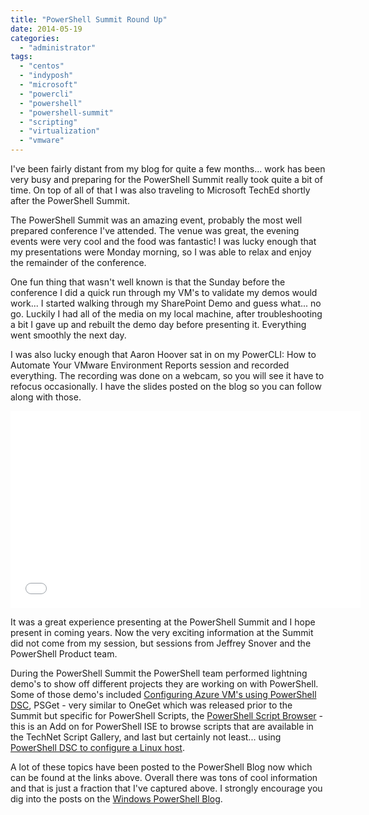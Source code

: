 ```yaml
---
title: "PowerShell Summit Round Up"
date: 2014-05-19
categories: 
  - "administrator"
tags: 
  - "centos"
  - "indyposh"
  - "microsoft"
  - "powercli"
  - "powershell"
  - "powershell-summit"
  - "scripting"
  - "virtualization"
  - "vmware"
---
```


I've been fairly distant from my blog for quite a few months... work has been very busy and preparing for the PowerShell Summit really took quite a bit of time. On top of all of that I was also traveling to Microsoft TechEd shortly after the PowerShell Summit.

The PowerShell Summit was an amazing event, probably the most well prepared conference I've attended. The venue was great, the evening events were very cool and the food was fantastic! I was lucky enough that my presentations were Monday morning, so I was able to relax and enjoy the remainder of the conference.

One fun thing that wasn't well known is that the Sunday before the conference I did a quick run through my VM's to validate my demos would work... I started walking through my SharePoint Demo and guess what... no go. Luckily I had all of the media on my local machine, after troubleshooting a bit I gave up and rebuilt the demo day before presenting it. Everything went smoothly the next day.

I was also lucky enough that Aaron Hoover sat in on my PowerCLI: How to Automate Your VMware Environment Reports session and recorded everything. The recording was done on a webcam, so you will see it have to refocus occasionally. I have the slides posted on the blog so you can follow along with those.

<iframe width="560" height="315" src="//www.youtube.com/embed/ZQACzw9cEsw" frameborder="0" allowfullscreen="allowfullscreen"></iframe>

It was a great experience presenting at the PowerShell Summit and I hope present in coming years. Now the very exciting information at the Summit did not come from my session, but sessions from Jeffrey Snover and the PowerShell Product team.

<!--more-->

During the PowerShell Summit the PowerShell team performed lightning demo's to show off different projects they are working on with PowerShell. Some of those demo's included [Configuring Azure VM's using PowerShell DSC](http://blogs.msdn.com/b/powershell/archive/2014/04/03/configuring-an-azure-vm-using-powershell-dsc.aspx), PSGet - very similar to OneGet which was released prior to the Summit but specific for PowerShell Scripts, the [PowerShell Script Browser](http://blogs.msdn.com/b/powershell/archive/2014/04/16/a-world-of-scripts-at-your-fingertips-introducing-script-browser.aspx) - this is an Add on for PowerShell ISE to browse scripts that are available in the TechNet Script Gallery, and last but certainly not least... using [PowerShell DSC to configure a Linux host](http://blogs.msdn.com/b/powershell/archive/2014/05/19/announcing-windows-powershell-desired-state-configuration-for-linux.aspx).

A lot of these topics have been posted to the PowerShell Blog now which can be found at the links above. Overall there was tons of cool information and that is just a fraction that I've captured above. I strongly encourage you dig into the posts on the [Windows PowerShell Blog](http://blogs.msdn.com/b/powershell/).
